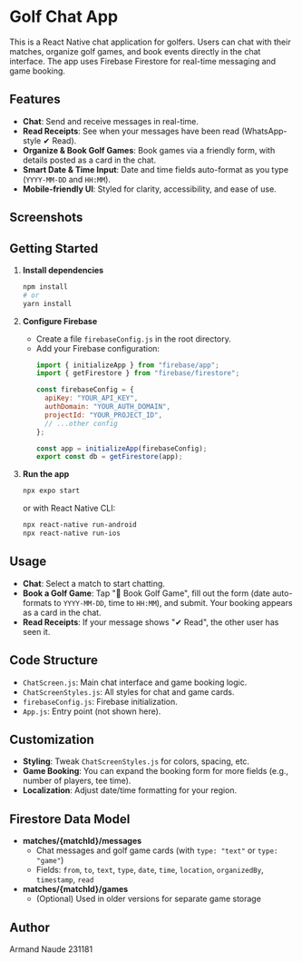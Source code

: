 # Golf Chat App

This is a React Native chat application for golfers. Users can chat with their matches, organize golf games, and book events directly in the chat interface. The app uses Firebase Firestore for real-time messaging and game booking.

## Features

- **Chat**: Send and receive messages in real-time.
- **Read Receipts**: See when your messages have been read (WhatsApp-style ✔ Read).
- **Organize & Book Golf Games**: Book games via a friendly form, with details posted as a card in the chat.
- **Smart Date & Time Input**: Date and time fields auto-format as you type (`YYYY-MM-DD` and `HH:MM`).
- **Mobile-friendly UI**: Styled for clarity, accessibility, and ease of use.

## Screenshots



## Getting Started

1. **Install dependencies**
   ```bash
   npm install
   # or
   yarn install
   ```

2. **Configure Firebase**
   - Create a file `firebaseConfig.js` in the root directory.
   - Add your Firebase configuration:
     ```js
     import { initializeApp } from "firebase/app";
     import { getFirestore } from "firebase/firestore";

     const firebaseConfig = {
       apiKey: "YOUR_API_KEY",
       authDomain: "YOUR_AUTH_DOMAIN",
       projectId: "YOUR_PROJECT_ID",
       // ...other config
     };

     const app = initializeApp(firebaseConfig);
     export const db = getFirestore(app);
     ```

3. **Run the app**
   ```bash
   npx expo start
   ```
   or with React Native CLI:
   ```bash
   npx react-native run-android
   npx react-native run-ios
   ```

## Usage

- **Chat**: Select a match to start chatting.
- **Book a Golf Game**: Tap "📅 Book Golf Game", fill out the form (date auto-formats to `YYYY-MM-DD`, time to `HH:MM`), and submit. Your booking appears as a card in the chat.
- **Read Receipts**: If your message shows "✔ Read", the other user has seen it.

## Code Structure

- `ChatScreen.js`: Main chat interface and game booking logic.
- `ChatScreenStyles.js`: All styles for chat and game cards.
- `firebaseConfig.js`: Firebase initialization.
- `App.js`: Entry point (not shown here).

## Customization

- **Styling**: Tweak `ChatScreenStyles.js` for colors, spacing, etc.
- **Game Booking**: You can expand the booking form for more fields (e.g., number of players, tee time).
- **Localization**: Adjust date/time formatting for your region.

## Firestore Data Model

- **matches/{matchId}/messages**
  - Chat messages and golf game cards (with `type: "text"` or `type: "game"`)
  - Fields: `from`, `to`, `text`, `type`, `date`, `time`, `location`, `organizedBy`, `timestamp`, `read`
- **matches/{matchId}/games**
  - (Optional) Used in older versions for separate game storage

## Author

Armand Naude 
231181